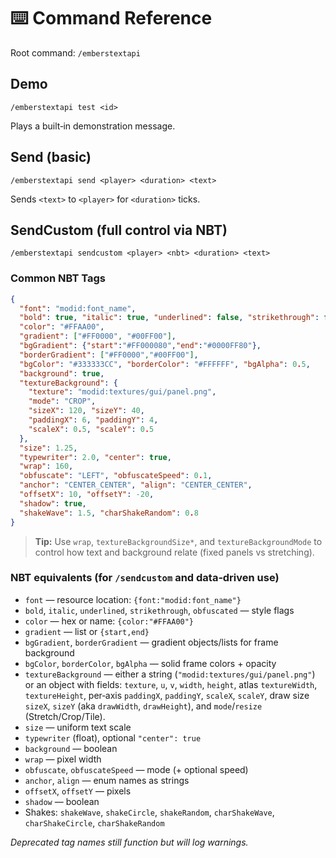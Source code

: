 # ⌨️ Command Reference

Root command: `/emberstextapi`

## Demo
```mclang
/emberstextapi test <id>
```
Plays a built‑in demonstration message.

## Send (basic)
```mclang
/emberstextapi send <player> <duration> <text>
```
Sends `<text>` to `<player>` for `<duration>` ticks.

## SendCustom (full control via NBT)
```mclang
/emberstextapi sendcustom <player> <nbt> <duration> <text>
```

### Common NBT Tags
```json
{
  "font": "modid:font_name",
  "bold": true, "italic": true, "underlined": false, "strikethrough": false, "obfuscated": false,
  "color": "#FFAA00",
  "gradient": ["#FF0000", "#00FF00"],
  "bgGradient": {"start":"#FF000080","end":"#0000FF80"},
  "borderGradient": ["#FF0000","#00FF00"],
  "bgColor": "#333333CC", "borderColor": "#FFFFFF", "bgAlpha": 0.5,
  "background": true,
  "textureBackground": {
    "texture": "modid:textures/gui/panel.png",
    "mode": "CROP",
    "sizeX": 120, "sizeY": 40,
    "paddingX": 6, "paddingY": 4,
    "scaleX": 0.5, "scaleY": 0.5
  },
  "size": 1.25,
  "typewriter": 2.0, "center": true,
  "wrap": 160,
  "obfuscate": "LEFT", "obfuscateSpeed": 0.1,
  "anchor": "CENTER_CENTER", "align": "CENTER_CENTER",
  "offsetX": 10, "offsetY": -20,
  "shadow": true,
  "shakeWave": 1.5, "charShakeRandom": 0.8
}
```

> **Tip:** Use `wrap`, `textureBackgroundSize*`, and `textureBackgroundMode` to control
> how text and background relate (fixed panels vs stretching).

### NBT equivalents (for `/sendcustom` and data‑driven use)
- `font` — resource location: `{font:"modid:font_name"}`
- `bold`, `italic`, `underlined`, `strikethrough`, `obfuscated` — style flags
- `color` — hex or name: `{color:"#FFAA00"}`
- `gradient` — list or `{start,end}`
- `bgGradient`, `borderGradient` — gradient objects/lists for frame background
- `bgColor`, `borderColor`, `bgAlpha` — solid frame colors + opacity
- `textureBackground` — either a string (`"modid:textures/gui/panel.png"`) or an object with fields:
  `texture`, `u`, `v`, `width`, `height`, atlas `textureWidth`, `textureHeight`,
  per‑axis `paddingX`, `paddingY`, `scaleX`, `scaleY`, draw size `sizeX`, `sizeY` (aka `drawWidth`, `drawHeight`),
  and `mode`/`resize` (Stretch/Crop/Tile).
- `size` — uniform text scale
- `typewriter` (float), optional `"center": true`
- `background` — boolean
- `wrap` — pixel width
- `obfuscate`, `obfuscateSpeed` — mode (+ optional speed)
- `anchor`, `align` — enum names as strings
- `offsetX`, `offsetY` — pixels
- `shadow` — boolean
- Shakes: `shakeWave`, `shakeCircle`, `shakeRandom`, `charShakeWave`, `charShakeCircle`, `charShakeRandom`

*Deprecated tag names still function but will log warnings.*
